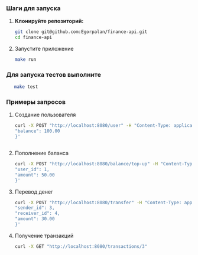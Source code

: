### Шаги для запуска

1. **Клонируйте репозиторий:**

   ```bash
   git clone git@github.com:Egorpalan/finance-api.git
   cd finance-api

2. Запустите приложение
    ```bash
   make run

### Для запуска тестов выполните

```bash
   make test
```

### Примеры запросов

1. Создание пользователя
    ```bash
    curl -X POST "http://localhost:8080/user" -H "Content-Type: application/json" -d '{
    "balance": 100.00
    }'



2. Пополнение баланса
    ```bash
   curl -X POST "http://localhost:8080/balance/top-up" -H "Content-Type: application/json" -d '{
    "user_id": 1,
    "amount": 50.00
   }'

3. Перевод денег
    ```bash
   curl -X POST "http://localhost:8080/transfer" -H "Content-Type: application/json" -d '{      
    "sender_id": 3,  
    "receiver_id": 4,
    "amount": 30.00
   }'


4. Получение транзакций
    ```bash
   curl -X GET "http://localhost:8080/transactions/3"
